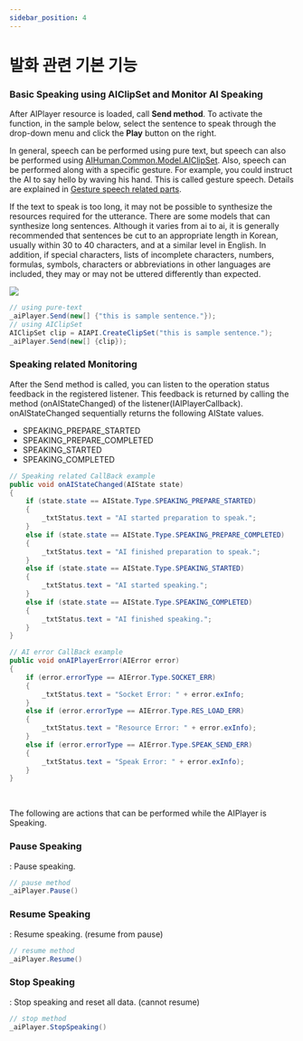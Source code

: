 ```yaml
---
sidebar_position: 4
---
```


# 발화 관련 기본 기능

### Basic Speaking using AIClipSet and Monitor AI Speaking

After AIPlayer resource is loaded, call **Send method**. To activate the function, in the sample below, select the sentence to speak through the drop-down menu and click the **Play** button on the right.

In general, speech can be performed using pure text, but speech can also be performed using [AIHuman.Common.Model.AIClipSet](#main-class-apis). Also, speech can be performed along with a specific gesture. For example, you could instruct the AI to say hello by waving his hand. This is called gesture speech. Details are explained in [Gesture speech related parts](#main-class-apis).

If the text to speak is too long, it may not be possible to synthesize the resources required for the utterance. There are some models that can synthesize long sentences. Although it varies from ai to ai, it is generally recommended that sentences be cut to an appropriate length in Korean, usually within 30 to 40 characters, and at a similar level in English. In addition, if special characters, lists of incomplete characters, numbers, formulas, symbols, characters or abbreviations in other languages are included, they may or may not be uttered differently than expected.

<img src="/img/aihuman/windows/Speak_Haylyn.png" />

```csharp
// using pure-text
_aiPlayer.Send(new[] {"this is sample sentence."});
// using AIClipSet
AIClipSet clip = AIAPI.CreateClipSet("this is sample sentence.");
_aiPlayer.Send(new[] {clip});
```

### Speaking related Monitoring

After the Send method is called, you can listen to the operation status feedback in the registered listener. This feedback is returned by calling the method (onAIStateChanged) of the listener(IAIPlayerCallback). onAIStateChanged sequentially returns the following AIState values. 

- SPEAKING_PREPARE_STARTED 
- SPEAKING_PREPARE_COMPLETED
- SPEAKING_STARTED
- SPEAKING_COMPLETED

```csharp
// Speaking related CallBack example
public void onAIStateChanged(AIState state)
{
    if (state.state == AIState.Type.SPEAKING_PREPARE_STARTED)
    {
        _txtStatus.text = "AI started preparation to speak.";
    } 
    else if (state.state == AIState.Type.SPEAKING_PREPARE_COMPLETED)
    {
        _txtStatus.text = "AI finished preparation to speak.";
    }
    else if (state.state == AIState.Type.SPEAKING_STARTED)
    {
        _txtStatus.text = "AI started speaking.";
    }
    else if (state.state == AIState.Type.SPEAKING_COMPLETED)
    {
        _txtStatus.text = "AI finished speaking.";
    }
}

// AI error CallBack example
public void onAIPlayerError(AIError error)
{
    if (error.errorType == AIError.Type.SOCKET_ERR)
    {
		_txtStatus.text = "Socket Error: " + error.exInfo;
    }
    else if (error.errorType == AIError.Type.RES_LOAD_ERR)
    {
        _txtStatus.text = "Resource Error: " + error.exInfo);
    }
	else if (error.errorType == AIError.Type.SPEAK_SEND_ERR)
    {
		_txtStatus.text = "Speak Error: " + error.exInfo);
    }
}
```
<br/>

The following are actions that can be performed while the AIPlayer is Speaking.

### Pause Speaking

: Pause speaking.
```csharp
// pause method
_aiPlayer.Pause()
```

### Resume Speaking

: Resume speaking. (resume from pause)
```csharp
// resume method
_aiPlayer.Resume()
```

### Stop Speaking

: Stop speaking and reset all data. (cannot resume)
```csharp
// stop method
_aiPlayer.StopSpeaking()
```
